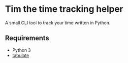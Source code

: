 # Tim the time tracking helper

A small CLI tool to track your time written in Python.  

## Requirements

- Python 3
- [tabulate](https://pypi.org/project/tabulate/)
